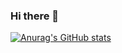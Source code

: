 ### Hi there 👋

[![Anurag's GitHub stats](https://github-readme-stats.vercel.app/apivietz00anuraghazra)](https://github.com/anuraghazra/github-readme-stats)
<!--
**vietz00/vietz00** is a ✨ _special_ ✨ repository because its `README.md` (this file) appears on your GitHub profile.

Here are some ideas to get you started:

- 🔭 I’m currently working on ...
- 🌱 I’m currently learning ...
- 👯 I’m looking to collaborate on ...
- 🤔 I’m looking for help with ...
- 💬 Ask me about ...
- 📫 How to reach me: ...
- 😄 Pronouns: ...
- ⚡ Fun fact: ...
-->
